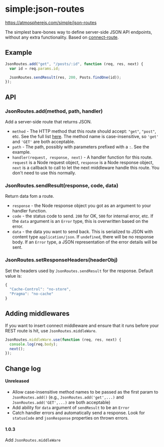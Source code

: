 # simple:json-routes

<https://atmospherejs.com/simple/json-routes>

The simplest bare-bones way to define server-side JSON API endpoints, without
any extra functionality. Based on [connect-route].

## Example

```js
JsonRoutes.add("get", "/posts/:id", function (req, res, next) {
  var id = req.params.id;

  JsonRoutes.sendResult(res, 200, Posts.findOne(id));
});
```

## API

### JsonRoutes.add(method, path, handler)

Add a server-side route that returns JSON.

- `method` - The HTTP method that this route should accept: `"get"`, `"post"`,
  etc. See the full list [here][connect-route L4]. The method name is 
  case-insensitive, so `'get'` and `'GET'` are both acceptable.
- `path` - The path, possibly with parameters prefixed with a `:`. See the
  example.
- `handler(request, response, next)` - A handler function for this route.
  `request` is a Node request object, `response` is a Node response object, 
  `next` is a callback to call to let the next middleware handle this route. You 
  don't need to use this normally.

### JsonRoutes.sendResult(response, code, data)

Return data fom a route.

- `response` - the Node response object you got as an argument to your handler function.
- `code` - the status code to send. `200` for OK, `500` for internal error, etc. If the `data` argument is an `Error` type, this is overwritten based on the error.
- `data` - the data you want to send back. This is serialized to JSON with
content type `application/json`. If `undefined`, there will be no response body. If an `Error` type, a JSON representation of the error details will be sent.

### JsonRoutes.setResponseHeaders(headerObj)

Set the headers used by `JsonRoutes.sendResult` for the response. Default value is:

```js
{
  "Cache-Control": "no-store",
  "Pragma": "no-cache"
}
```

## Adding middlewares

If you want to insert connect middleware and ensure that it runs before your 
REST route is hit, use `JsonRoutes.middleWare`.

```js
JsonRoutes.middleWare.use(function (req, res, next) {
  console.log(req.body);
  next();
});
```

## Change log

#### Unreleased

- Allow case-insensitive method names to be passed as the first param to `JsonRoutes.add()` (e.g., `JsonRoutes.add('get',...)` and `JsonRoutes.add('GET',...)` are both acceptable)
- Add ability for `data` argument of `sendResult` to be an `Error`
- Catch handler errors and automatically send a response. Look for `statusCode` and `jsonResponse` properties on thrown errors.

#### 1.0.3

Add `JsonRoutes.middleWare`

[connect-route]: https://github.com/baryshev/connect-route
[connect-route L4]: https://github.com/baryshev/connect-route/blob/06f92e07dc8e4690f7f788df39b37b5db4b06f90/lib/connect-route.js#L4